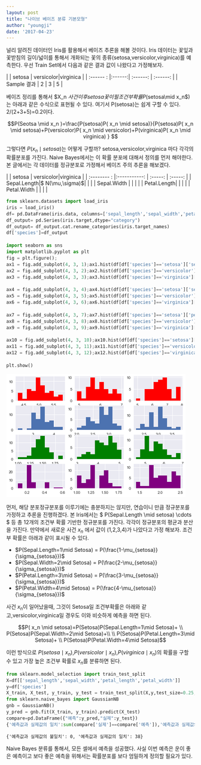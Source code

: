 ```yaml
---
layout: post
title: "나이브 베이즈 분류 기본모형"
author: "youngji"
date: '2017-04-23'
---
```

널리 알려진 데이터인 Iris를 활용해서 베이즈 추론을 해볼 것이다. Iris 데이터는 꽃잎과 꽃받침의 길이/넓이를 통해서 개화되는 꽃의 종류(setosa,versicolor,virginica)를 예측한다. 우선 Train Set에서 다음과 같은 결과 값이 나왔다고 가정해보자.

|             | setosa | versicolor|virginica |
| :------ :   |:------:| :------:  | :------: |
| Sample 결과   | 2      |      3     |      5    |

베이즈 정리를 통해서 $X_n $사건이후 setosa꽃이 필 조건부 확률 P($setosa\mid x_n$)는 아래과 같은 수식으로 표현될 수 있다. 여기서 P(setosa)는 쉽게 구할 수 있다. 2/(2+3+5)=0.2이다.


$$P(Seotsa \mid x_n )=\frac{P(setosa)P( x_n \mid setosa)}{P(setosa)P( x_n \mid setosa)+P(versicolor)P( x_n \mid versicolor)+P(virginica)P( x_n \mid virginica) } $$


그렇다면 $P(x_n \mid setosa)$는 어떻게 구할까? setosa,versicolor,virginica 마다 각각의 확률분포를 가진다. Naive Bayes에서는 이 확률 분포에 대해서 정의를 먼저 해야한다. 본 글에서는 각 데이터를 정규분포로 가정해서 베이즈 주의 추론을 해보겠다.


|             | setosa        | versicolor|virginica |
| :-------- : |:-----------:  | :-----:   | :-----:  |
| Sepal.Length|$ N(\mu,\sigma)$|          |          |
| Sepal.Width |               |           |          |
| Petal.Length|               |           |          |
| Petal.Width |             |           |          |


```python
from sklearn.datasets import load_iris
iris = load_iris()
df= pd.DataFrame(iris.data, columns=['sepal_length','sepal_width','petal_length','petal_width'])
df_output= pd.Series(iris.target,dtype="category")
df_output= df_output.cat.rename_categories(iris.target_names)
df['species']=df_output

import seaborn as sns
import matplotlib.pyplot as plt
fig = plt.figure();
ax1 = fig.add_subplot(4, 3, 1);ax1.hist(df[df['species']=='setosa']['sepal_length'],color='red')
ax2 = fig.add_subplot(4, 3, 2);ax2.hist(df[df['species']=='versicolor']['sepal_length'],color='red')
ax3 = fig.add_subplot(4, 3, 3);ax3.hist(df[df['species']=='virginica']['sepal_length'],color='red')

ax4 = fig.add_subplot(4, 3, 4);ax4.hist(df[df['species']=='setosa']['sepal_width'])
ax5 = fig.add_subplot(4, 3, 5);ax5.hist(df[df['species']=='versicolor']['sepal_width'])
ax6 = fig.add_subplot(4, 3, 6);ax6.hist(df[df['species']=='virginica']['sepal_width'])

ax7 = fig.add_subplot(4, 3, 7);ax7.hist(df[df['species']=='setosa']['petal_length'],color='green')
ax8 = fig.add_subplot(4, 3, 8);ax8.hist(df[df['species']=='versicolor']['petal_length'],color='green')
ax9 = fig.add_subplot(4, 3, 9);ax9.hist(df[df['species']=='virginica']['petal_length'],color='green')

ax10 = fig.add_subplot(4, 3, 10);ax10.hist(df[df['species']=='setosa']['petal_width'],color='purple')
ax11 = fig.add_subplot(4, 3, 11);ax11.hist(df[df['species']=='versicolor']['petal_width'],color='purple')
ax12 = fig.add_subplot(4, 3, 12);ax12.hist(df[df['species']=='virginica']['petal_width'],color='purple')

plt.show()
```


![png](\figure\output_2_0.png)


먼저, 해당 분포정규분포를 이루기에는 충분하지는 않지만, 연습이니 만큼 정규분포를 가정하고 추론을 진행하겠다. 본 Iris에서는 $ P(Sepal.Length \mid setosa) \cdots $ 등 총 12개의 조건부 확률 기반한 정규분포를 가진다. 각각이 정규분포의 평균과 분산을 가진다. 만약에서 새로운 사건 $x_n$ 에서 값이 (1,2,3,4)가 나았다고 가정 해보자. 조건부 확률은 아래과 같이 표시될 수 있다.  


* $P(Sepal.Length=1\mid Setosa) = P(\frac{1-\mu_{setosa}}{\sigma_{setosa}})$
* $P(Sepal.Width=2\mid Setosa) = P(\frac{2-\mu_{setosa}}{\sigma_{setosa}})$
* $P(Petal.Length=3\mid Setosa) = P(\frac{3-\mu_{setosa}}{\sigma_{setosa}})$
* $P(Petal.Width=4\mid Setosa) = P(\frac{4-\mu_{setosa}}{\sigma_{setosa}})$

사건 $x_n$이 일어났을때, 그것이 Setosa일 조건부확률은 아래와 같고,versicolor,virginica일 경우도 이와 비슷하게 예측을 하면 된다.


$$P( x_n \mid setosa)=P(Setosa)P(Sepal.Length=1\mid Setosa)+ \\ P(Setosa)P(Sepal.Width=2\mid Setosa)+\\ \\ P(Setosa)P(Petal.Length=3\mid Setosa)+ \\ P(Setosa)P(Petal.Width=4\mid Setosa)$$


이런 방식으로 $P(setosa\mid x_n)$,$P(versicolor\mid x_n)$,$P(virginica \mid x_n)$의 확률을 구할 수 있고 가장 높은 조건부 확률로 $x_n$를 분류하면 된다.  


```python
from sklearn.model_selection import train_test_split
X=df[['sepal_length','sepal_width','petal_length','petal_width']]
y=df['species']
X_train, X_test, y_train, y_test = train_test_split(X,y,test_size=0.25, random_state=42)
from sklearn.naive_bayes import GaussianNB
gnb = GaussianNB()
y_pred = gnb.fit(X_train, y_train).predict(X_test)
compare=pd.DataFrame({"예측":y_pred,"실제":y_test})
{'예측값과 실제값의 일치':sum(compare['실제']==compare['예측']),'예측값과 실제값의 불일치':sum(compare['실제'] != compare['예측'])}
```




    {'예측값과 실제값의 불일치': 0, '예측값과 실제값의 일치': 38}



Naive Bayes 분류를 통해서, 모든 셀에서 예측을 성공했다. 사실 이번 예측은 운이 좋은 예측이고 보다 좋은 예측을 위해서는 확률분포를 보다 엄밀하게 정의할 필요가 있다.
